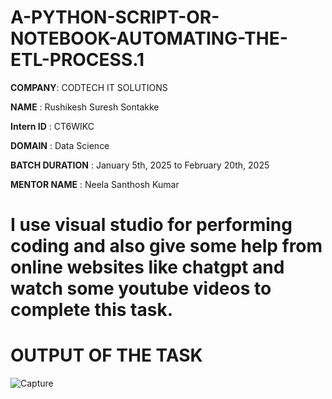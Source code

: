 # A-PYTHON-SCRIPT-OR-NOTEBOOK-AUTOMATING-THE-ETL-PROCESS.1

**COMPANY**: CODTECH IT SOLUTIONS

**NAME** : Rushikesh Suresh Sontakke

**Intern ID** : CT6WIKC

**DOMAIN** : Data Science

**BATCH DURATION** : January 5th, 2025 to February 20th, 2025

**MENTOR NAME** : Neela Santhosh Kumar

# I use visual studio for performing coding and also give some help from online websites like chatgpt and watch some youtube videos to complete this task.

# OUTPUT OF THE TASK

![Capture](https://github.com/user-attachments/assets/95d72e12-5bb6-470a-88f4-7f2d795073f0)

